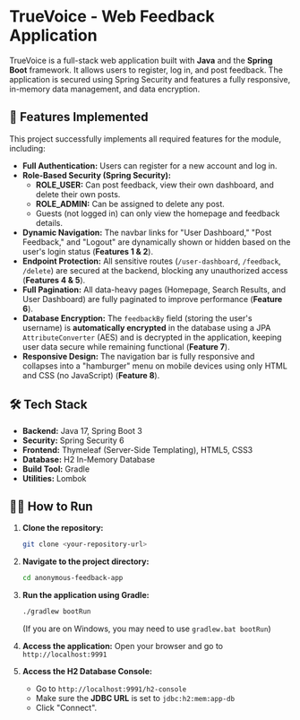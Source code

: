 # TrueVoice - Web Feedback Application

TrueVoice is a full-stack web application built with **Java** and the **Spring Boot** framework. It allows users to register, log in, and post feedback. The application is secured using Spring Security and features a fully responsive, in-memory data management, and data encryption.

## 🚀 Features Implemented

This project successfully implements all required features for the module, including:

* **Full Authentication:** Users can register for a new account and log in.
* **Role-Based Security (Spring Security):**
    * **ROLE\_USER:** Can post feedback, view their own dashboard, and delete their own posts.
    * **ROLE\_ADMIN:** Can be assigned to delete any post.
    * Guests (not logged in) can only view the homepage and feedback details.
* **Dynamic Navigation:** The navbar links for "User Dashboard," "Post Feedback," and "Logout" are dynamically shown or hidden based on the user's login status (**Features 1 & 2**).
* **Endpoint Protection:** All sensitive routes (`/user-dashboard`, `/feedback`, `/delete`) are secured at the backend, blocking any unauthorized access (**Features 4 & 5**).
* **Full Pagination:** All data-heavy pages (Homepage, Search Results, and User Dashboard) are fully paginated to improve performance (**Feature 6**).
* **Database Encryption:** The `feedbackBy` field (storing the user's username) is **automatically encrypted** in the database using a JPA `AttributeConverter` (AES) and is decrypted in the application, keeping user data secure while remaining functional (**Feature 7**).
* **Responsive Design:** The navigation bar is fully responsive and collapses into a "hamburger" menu on mobile devices using only HTML and CSS (no JavaScript) (**Feature 8**).

## 🛠 Tech Stack

* **Backend:** Java 17, Spring Boot 3
* **Security:** Spring Security 6
* **Frontend:** Thymeleaf (Server-Side Templating), HTML5, CSS3
* **Database:** H2 In-Memory Database
* **Build Tool:** Gradle
* **Utilities:** Lombok

## 🏃‍♂️ How to Run

1.  **Clone the repository:**
    ```sh
    git clone <your-repository-url>
    ```
2.  **Navigate to the project directory:**
    ```sh
    cd anonymous-feedback-app
    ```
3.  **Run the application using Gradle:**
    ```sh
    ./gradlew bootRun
    ```
    (If you are on Windows, you may need to use `gradlew.bat bootRun`)

4.  **Access the application:**
    Open your browser and go to `http://localhost:9991`

5.  **Access the H2 Database Console:**
    * Go to `http://localhost:9991/h2-console`
    * Make sure the **JDBC URL** is set to `jdbc:h2:mem:app-db`
    * Click "Connect".
